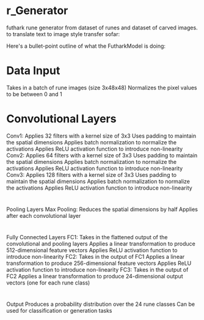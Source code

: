 # r_Generator
futhark rune generator from dataset of runes and dataset of carved images. to translate text to image style transfer
sofar:

Here's a bullet-point outline of what the FutharkModel is doing:
# Data Input
  Takes in a batch of rune images (size 3x48x48)
  Normalizes the pixel values to be between 0 and 1
# Convolutional Layers
Conv1:
  Applies 32 filters with a kernel size of 3x3
  Uses padding to maintain the spatial dimensions
  Applies batch normalization to normalize the activations
  Applies ReLU activation function to introduce non-linearity
Conv2:
  Applies 64 filters with a kernel size of 3x3
  Uses padding to maintain the spatial dimensions
  Applies batch normalization to normalize the activations
  Applies ReLU activation function to introduce non-linearity
Conv3:
  Applies 128 filters with a kernel size of 3x3
  Uses padding to maintain the spatial dimensions
  Applies batch normalization to normalize the activations
  Applies ReLU activation function to introduce non-linearity
#
Pooling Layers
Max Pooling:
  Reduces the spatial dimensions by half
  Applies after each convolutional layer
#
Fully Connected Layers
FC1:
  Takes in the flattened output of the convolutional and pooling layers
  Applies a linear transformation to produce 512-dimensional feature vectors
  Applies ReLU activation function to introduce non-linearity
FC2:
  Takes in the output of FC1
  Applies a linear transformation to produce 256-dimensional feature vectors
  Applies ReLU activation function to introduce non-linearity
FC3:
  Takes in the output of FC2
  Applies a linear transformation to produce 24-dimensional output vectors (one for each rune class)
#
Output
  Produces a probability distribution over the 24 rune classes
  Can be used for classification or generation tasks
